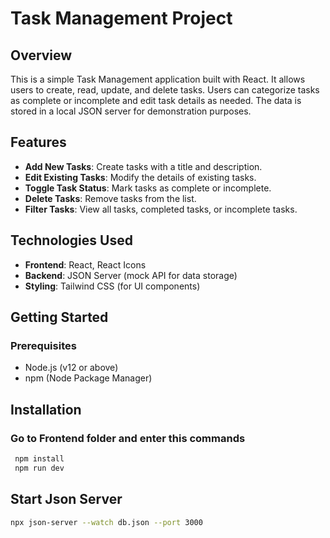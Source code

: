 # Task Management Project

## Overview

This is a simple Task Management application built with React. It allows users to create, read, update, and delete tasks. Users can categorize tasks as complete or 
incomplete and edit task details as needed. The data is stored in a local JSON server for demonstration purposes.

## Features

- **Add New Tasks**: Create tasks with a title and description.
- **Edit Existing Tasks**: Modify the details of existing tasks.
- **Toggle Task Status**: Mark tasks as complete or incomplete.
- **Delete Tasks**: Remove tasks from the list.
- **Filter Tasks**: View all tasks, completed tasks, or incomplete tasks.

## Technologies Used

- **Frontend**: React, React Icons
- **Backend**: JSON Server (mock API for data storage)
- **Styling**: Tailwind CSS (for UI components)

## Getting Started

### Prerequisites

- Node.js (v12 or above)
- npm (Node Package Manager)

## Installation

  ### Go to Frontend folder and enter this commands

  ``` bash
   npm install
   npm run dev
  ```

  ##  Start Json Server

  ``` bash
npx json-server --watch db.json --port 3000
```
